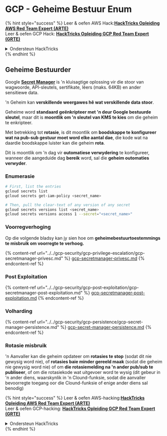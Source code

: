 # GCP - Geheime Bestuur Enum

{% hint style="success" %}
Leer & oefen AWS Hack:<img src="/.gitbook/assets/image.png" alt="" data-size="line">[**HackTricks Opleiding AWS Red Team Expert (ARTE)**](https://training.hacktricks.xyz/courses/arte)<img src="/.gitbook/assets/image.png" alt="" data-size="line">\
Leer & oefen GCP Hack: <img src="/.gitbook/assets/image (2).png" alt="" data-size="line">[**HackTricks Opleiding GCP Red Team Expert (GRTE)**<img src="/.gitbook/assets/image (2).png" alt="" data-size="line">](https://training.hacktricks.xyz/courses/grte)

<details>

<summary>Ondersteun HackTricks</summary>

* Controleer die [**inskrywingsplanne**](https://github.com/sponsors/carlospolop)!
* **Sluit aan by die** 💬 [**Discord-groep**](https://discord.gg/hRep4RUj7f) of die [**telegram-groep**](https://t.me/peass) of **volg** ons op **Twitter** 🐦 [**@hacktricks\_live**](https://twitter.com/hacktricks\_live)**.**
* **Deel hacktruuks deur PR's in te dien by die** [**HackTricks**](https://github.com/carlospolop/hacktricks) en [**HackTricks Cloud**](https://github.com/carlospolop/hacktricks-cloud) github-opslag.

</details>
{% endhint %}

## Geheime Bestuurder

Google [**Secret Manager**](https://cloud.google.com/solutions/secrets-management/) is 'n kluisagtige oplossing vir die stoor van wagwoorde, API-sleutels, sertifikate, lêers (maks. 64KB) en ander sensitiewe data.

'n Geheim kan **verskillende weergawes hê wat verskillende data stoor**.

Geheime word **standaard** **geënkripteer met 'n deur Google bestuurde sleutel**, maar dit is **moontlik om 'n sleutel van KMS te kies** om die geheim te enkripteer.

Met betrekking tot **rotasie**, is dit moontlik om **boodskappe te konfigureer wat na pub-sub gestuur moet word elke aantal dae**, die kode wat na daardie boodskappe luister kan die geheim **rota**.

Dit is moontlik om 'n dag vir **outomatiese verwydering** te konfigureer, wanneer die aangeduide dag **bereik** word, sal die **geheim outomaties verwyder**.

### Enumerasie
```bash
# First, list the entries
gcloud secrets list
gcloud secrets get-iam-policy <secret_name>

# Then, pull the clear-text of any version of any secret
gcloud secrets versions list <secret_name>
gcloud secrets versions access 1 --secret="<secret_name>"
```
### Voorregverhoging

Op die volgende bladsy kan jy sien hoe om **geheimebestuurtoestemmings te misbruik om voorregte te verhoog.**

{% content-ref url="../../gcp-security/gcp-privilege-escalation/gcp-secretmanager-privesc.md" %}
[gcp-secretmanager-privesc.md](../../gcp-security/gcp-privilege-escalation/gcp-secretmanager-privesc.md)
{% endcontent-ref %}

### Post Exploitation

{% content-ref url="../../gcp-security/gcp-post-exploitation/gcp-secretmanager-post-exploitation.md" %}
[gcp-secretmanager-post-exploitation.md](../../gcp-security/gcp-post-exploitation/gcp-secretmanager-post-exploitation.md)
{% endcontent-ref %}

### Volharding

{% content-ref url="../../gcp-security/gcp-persistence/gcp-secret-manager-persistence.md" %}
[gcp-secret-manager-persistence.md](../../gcp-security/gcp-persistence/gcp-secret-manager-persistence.md)
{% endcontent-ref %}

### Rotasie misbruik

'n Aanvaller kan die geheim opdateer om **rotasies te stop** (sodat dit nie gewysig word nie), of **rotasies baie minder gereeld maak** (sodat die geheim nie gewysig word nie) of om **die rotasiemelding na 'n ander pub/sub te publiseer**, of om die rotasiekode wat uitgevoer word te wysig (dit gebeur in 'n ander diens, waarskynlik in 'n Clound-funksie, sodat die aanvaller bevoorregte toegang oor die Clound-funksie of enige ander diens sal benodig)

{% hint style="success" %}
Leer & oefen AWS-hacking:<img src="/.gitbook/assets/image.png" alt="" data-size="line">[**HackTricks Opleiding AWS Red Team Expert (ARTE)**](https://training.hacktricks.xyz/courses/arte)<img src="/.gitbook/assets/image.png" alt="" data-size="line">\
Leer & oefen GCP-hacking: <img src="/.gitbook/assets/image (2).png" alt="" data-size="line">[**HackTricks Opleiding GCP Red Team Expert (GRTE)**<img src="/.gitbook/assets/image (2).png" alt="" data-size="line">](https://training.hacktricks.xyz/courses/grte)

<details>

<summary>Ondersteun HackTricks</summary>

* Kontroleer die [**inskrywingsplanne**](https://github.com/sponsors/carlospolop)!
* **Sluit aan by die** 💬 [**Discord-groep**](https://discord.gg/hRep4RUj7f) of die [**telegram-groep**](https://t.me/peass) of **volg** ons op **Twitter** 🐦 [**@hacktricks\_live**](https://twitter.com/hacktricks\_live)**.**
* **Deel hacktruuks deur PR's in te dien by die** [**HackTricks**](https://github.com/carlospolop/hacktricks) en [**HackTricks Cloud**](https://github.com/carlospolop/hacktricks-cloud) github-opslag.

</details>
{% endhint %}
